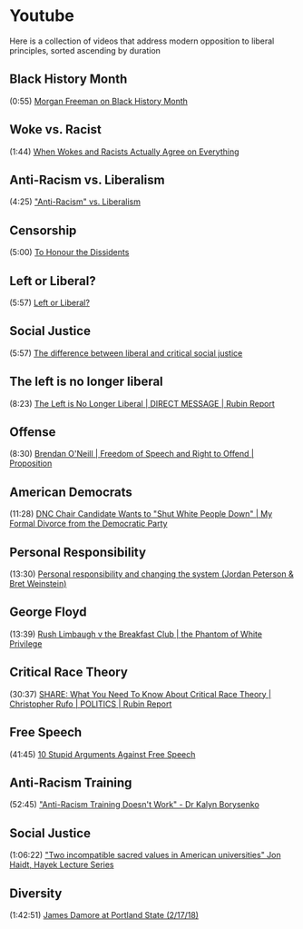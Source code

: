 # Youtube

Here is a collection of videos that address modern opposition to liberal principles, sorted ascending by duration

## Black History Month
(0:55) [Morgan Freeman on Black History Month](https://www.youtube.com/watch?v=GeixtYS-P3s)

## Woke vs. Racist
(1:44) [When Wokes and Racists Actually Agree on Everything](https://www.youtube.com/watch?v=Ev373c7wSRg)

## Anti-Racism vs. Liberalism
(4:25) ["Anti-Racism" vs. Liberalism](https://www.youtube.com/watch?v=GdV12SFmH8U)
       
## Censorship
(5:00) [To Honour the Dissidents](https://www.youtube.com/watch?v=p3I1YDbSLQk)

## Left or Liberal?
(5:57) [Left or Liberal?](https://www.youtube.com/watch?v=tlIjMJBSnRE)

## Social Justice
(5:57) [The difference between liberal and critical social justice](https://www.youtube.com/watch?v=gn9ETN89-PQ)

## The left is no longer liberal
(8:23) [The Left is No Longer Liberal | DIRECT MESSAGE | Rubin Report](https://www.youtube.com/watch?v=Tq86Beh3T70)

## Offense
(8:30) [Brendan O'Neill | Freedom of Speech and Right to Offend | Proposition](https://www.youtube.com/watch?v=BtWrljX9HRA)

## American Democrats
(11:28) [DNC Chair Candidate Wants to "Shut White People Down" | My Formal Divorce from the Democratic Party](https://www.youtube.com/watch?v=QTHFLqJfdq8)

## Personal Responsibility
(13:30) [Personal responsibility and changing the system (Jordan Peterson & Bret Weinstein)](https://www.youtube.com/watch?v=ngjiLGnTn7g)

## George Floyd
(13:39) [Rush Limbaugh v the Breakfast Club | the Phantom of White Privilege](https://www.youtube.com/watch?v=JWF3fMBuB84)

## Critical Race Theory
(30:37) [SHARE: What You Need To Know About Critical Race Theory | Christopher Rufo | POLITICS | Rubin Report](https://www.youtube.com/watch?v=fbCmbLsW0r8)

## Free Speech
(41:45) [10 Stupid Arguments Against Free Speech](https://www.youtube.com/watch?v=TP2S1-A_FXM)

## Anti-Racism Training
(52:45) ["Anti-Racism Training Doesn't Work" - Dr Kalyn Borysenko](https://www.youtube.com/watch?v=Z6HZ1dY_pbM)

## Social Justice
(1:06:22) ["Two incompatible sacred values in American universities" Jon Haidt, Hayek Lecture Series](https://www.youtube.com/watch?v=Gatn5ameRr8)

## Diversity
(1:42:51) [James Damore at Portland State (2/17/18)](https://www.youtube.com/watch?v=VCrQ3EU8_PM)
